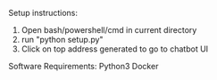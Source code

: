 Setup instructions:

1. Open bash/powershell/cmd in current directory
2. run "python setup.py"
3. Click on top address generated to go to chatbot UI

Software Requirements:
Python3
Docker
